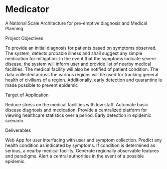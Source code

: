 # Medicator

A National Scale Architecture for pre-emptive diagnosis and Medical Planning  

Project Objectives

To provide an initial diagnosis for patients  based on symptoms observed.
The system, detects probable illness and shall suggest any simple medication for mitigation.
In the event that the symptoms indicate severe disease, the system will inform  user and provide list of nearby medical facilities. The medical facility will also be notified of patient condition.
The data collected across the various regions will be used for tracking  general health of civilians of a region.
Additionally, early detection and quarantine is made possible  to prevent epidemic

Target of Application

Reduce stress on the medical facilities with low staff.
Automate basic disease diagnosis and medication.
Provide a centralized platform for viewing healthcare statistics over a period.
Early detection in epidemic scenario.


Deliverables

Web App for user interfacing with user and symptom collection.
Predict any health condition as indicated by symptoms.
If condition is determined as serious, a nearby medical facility.
Generate regionally observable features and paradigms.
Alert a central authorities in the event of a possible epidemic.

